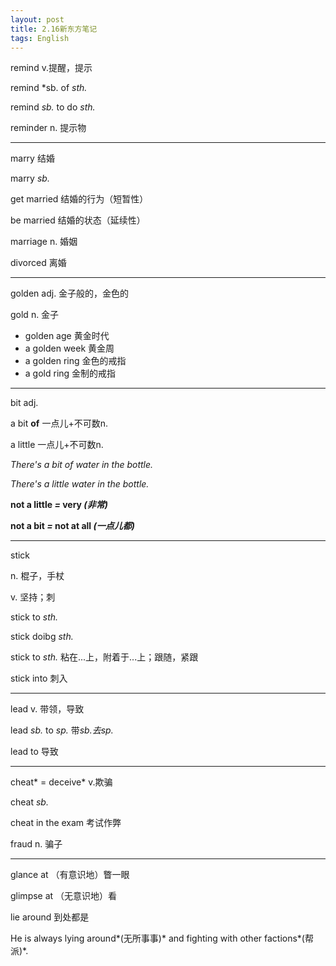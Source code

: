 ```yaml
---
layout: post
title: 2.16新东方笔记
tags: English
---
```


remind v.提醒，提示

remind *sb. of *sth.*

remind *sb.* to do *sth.*

reminder n. 提示物

-------

marry 结婚

marry *sb.*

get married 结婚的行为（短暂性）

be married 结婚的状态（延续性）

marriage n. 婚姻

divorced 离婚

-------

golden adj. 金子般的，金色的

gold n. 金子

- golden age 黄金时代
- a golden week 黄金周
- a golden ring 金色的戒指
- a gold ring 金制的戒指

-------

bit adj.


a bit **of**   一点儿+不可数n.

a little   一点儿+不可数n.

*There's a bit of water in the bottle.*

*There's a little water in the bottle.*


**not a little *=* very *(非常)***

**not a bit *=* not at all *(一点儿都)***

-------

stick

n. 棍子，手杖

v. 坚持；刺

stick to *sth.*

stick doibg *sth.*

stick to *sth.* 粘在...上，附着于...上；跟随，紧跟

stick into 刺入

-------

lead v. 带领，导致

lead *sb.* to *sp.* 带*sb.*去*sp.*

lead to 导致

-------

cheat* = deceive* v.欺骗

cheat *sb.*

cheat in the exam 考试作弊

fraud n. 骗子

-------

glance at （有意识地）瞥一眼

glimpse at （无意识地）看

lie around 到处都是

He is always lying around*(无所事事)* and fighting with other factions*(帮派)*.
